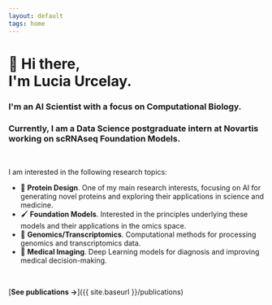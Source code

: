```yaml
---
layout: default
tags: home
---
```


# 👋 Hi there, <br/> I'm Lucia Urcelay.

### I'm an AI Scientist with a focus on Computational Biology.

### Currently, I am a Data Science postgraduate intern at Novartis working on scRNAseq Foundation Models.

<br>

I am interested in the following research topics:

- 🔬 **Protein Design**. One of my main research interests, focusing on AI for generating novel proteins and exploring their applications in science and medicine.
- 🖌 **Foundation Models**.  Interested in the principles underlying these models and their applications in the omics space. 
- 🧬 **Genomics/Transcriptomics**. Computational methods for processing genomics and transcriptomics data.
- 🩻 **Medical Imaging**. Deep Learning models for diagnosis and improving medical decision-making.

<br>

[**See publications →**]({{ site.baseurl }}/publications)
